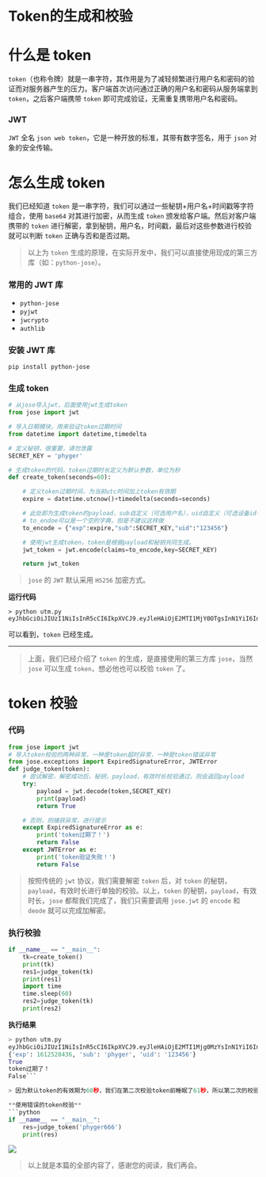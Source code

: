# Token的生成和校验


# 什么是 token

`token`（也称令牌）就是一串字符，其作用是为了减轻频繁进行用户名和密码的验证而对服务器产生的压力。客户端首次访问通过正确的用户名和密码从服务端拿到 `token`，之后客户端携带 `token` 即可完成验证，无需重复携带用户名和密码。

### JWT

`JWT` 全名 `json web token`，它是一种开放的标准，其带有数字签名，用于 `json` 对象的安全传输。

# 怎么生成 token

我们已经知道 `token` 是一串字符，我们可以通过一些秘钥+用户名+时间戳等字符组合，使用 `base64` 对其进行加密，从而生成 `token` 颁发给客户端。然后对客户端携带的 `token` 进行解密，拿到秘钥，用户名，时间戳，最后对这些参数进行校验就可以判断 `token` 正确与否和是否过期。

> 以上为 `token` 生成的原理，在实际开发中，我们可以直接使用现成的第三方库（如：`python-jose`）。

### 常用的 JWT 库

- `python-jose`
- `pyjwt`
- `jwcrypto`
- `authlib`

### 安装 JWT 库

```
pip install python-jose
```

### 生成 token

```python
# 从jose导入jwt，后面使用jwt生成token
from jose import jwt

# 导入日期模块，用来验证token过期时间
from datetime import datetime,timedelta

# 定义秘钥，很重要，请勿泄露
SECRET_KEY = 'phyger'

# 生成token的代码，token过期时长定义为默认参数，单位为秒
def create_token(seconds=60):

    # 定义token过期时间，为当前utc时间加上token有效期
    expire = datetime.utcnow()+timedelta(seconds=seconds)

    # 此处即为生成token的payload，sub自定义（可选用户名），uid自定义（可选设备id等）
    # to_endoe可以是一个空的字典，但是不建议这样做
    to_encode = {"exp":expire,"sub":SECRET_KEY,"uid":"123456"}

    # 使用jwt生成token，token是根据payload和秘钥共同生成。
    jwt_token = jwt.encode(claims=to_encode,key=SECRET_KEY)

    return jwt_token
```

> `jose` 的 `JWT` 默认采用 `HS256` 加密方式。

**运行代码**

```
> python utm.py
eyJhbGciOiJIUzI1NiIsInR5cCI6IkpXVCJ9.eyJleHAiOjE2MTI1MjY0OTgsInN1YiI6InBoeWdlciIsInVpZCI6IjEyMzQ1NiJ9.TnRFBFX_2Jn3VU26n603l5uOQyB9bOOWSxBQUr6tBA4
```

可以看到，`token` 已经生成。

---


> 上面，我们已经介绍了 `token` 的生成，是直接使用的第三方库 `jose`，当然 `jose` 可以生成 `token`，想必他也可以校验 `token` 了。

# token 校验

### 代码

```python
from jose import jwt
# 导入token校验的两种异常，一种是token超时异常，一种是token错误异常
from jose.exceptions import ExpiredSignatureError, JWTError
def judge_token(token):
    # 尝试解密，解密成功后，秘钥，payload，有效时长校验通过，则会返回payload
    try:
        payload = jwt.decode(token,SECRET_KEY)
        print(payload)
        return True

    # 否则，则捕获异常，进行提示
    except ExpiredSignatureError as e:
        print('token过期了！')
        return False
    except JWTError as e:
        print('token验证失败！')
        return False
```

> 按照传统的 `jwt` 协议，我们需要解密 `token` 后，对 `token` 的秘钥，`payload`，有效时长进行单独的校验。以上，`token` 的秘钥，`payload`，有效时长，`jose` 都帮我们完成了，我们只需要调用 `jose.jwt` 的 `encode` 和 `deode` 就可以完成加解密。

### 执行校验

```python
if __name__ == "__main__":
    tk=create_token()
    print(tk)
    res1=judge_token(tk)
    print(res1)
    import time
    time.sleep(60)
    res2=judge_token(tk)
    print(res2)
```

**执行结果**

````python
> python utm.py
eyJhbGciOiJIUzI1NiIsInR5cCI6IkpXVCJ9.eyJleHAiOjE2MTI1Mjg0MzYsInN1YiI6InBoeWdlciIsInVpZCI6IjEyMzQ1NiJ9.yVhoAKyZFvQi3q4wqd1JoRondl9A6wUaALueP00oyhc
{'exp': 1612528436, 'sub': 'phyger', 'uid': '123456'}
True
token过期了！
False```

> 因为默认token的有效期为60秒，我们在第二次校验token前睡眠了61秒，所以第二次的校验结果为过期！

**使用错误的token校验**
```python
if __name__ == "__main__":
    res=judge_token('phyger666')
    print(res)
````

![](https://p3-juejin.byteimg.com/tos-cn-i-k3u1fbpfcp/6e27019786254693a024c34fe63b3e67~tplv-k3u1fbpfcp-zoom-1.image)

> 以上就是本篇的全部内容了，感谢您的阅读，我们再会。

